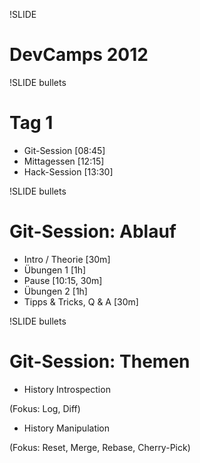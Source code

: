 !SLIDE
# DevCamps 2012 #

!SLIDE bullets
# Tag 1 #

* Git-Session [08:45]
* Mittagessen [12:15]
* Hack-Session [13:30]

!SLIDE bullets
# Git-Session: Ablauf #

* Intro / Theorie [30m]
* Übungen 1 [1h]
* Pause [10:15, 30m]
* Übungen 2 [1h]
* Tipps & Tricks, Q & A [30m]

!SLIDE bullets
# Git-Session: Themen #

* History Introspection

(Fokus: Log, Diff)

* History Manipulation

(Fokus: Reset, Merge, Rebase, Cherry-Pick)
